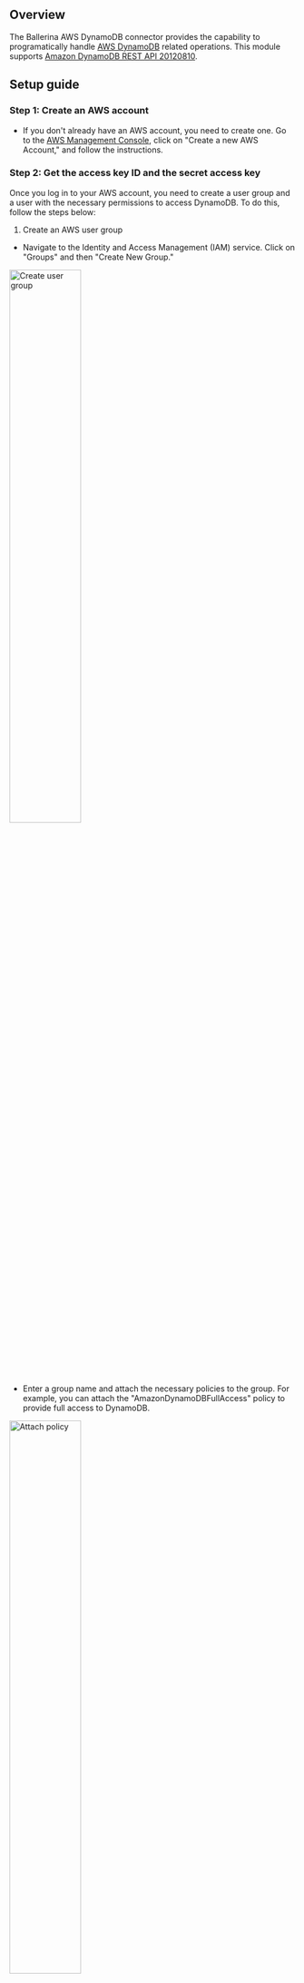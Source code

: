 ## Overview

The Ballerina AWS DynamoDB connector provides the capability to programatically handle [AWS DynamoDB](hhttps://aws.amazon.com/dynamodb/) related operations.
This module supports [Amazon DynamoDB REST API 20120810](https://docs.aws.amazon.com/amazondynamodb/latest/APIReference/Welcome.html).

## Setup guide

### Step 1: Create an AWS account
* If you don't already have an AWS account, you need to create one. Go to the [AWS Management Console](https://console.aws.amazon.com/console/home), click on "Create a new AWS Account," and follow the instructions.

### Step 2: Get the access key ID and the secret access key

Once you log in to your AWS account, you need to create a user group and a user with the necessary permissions to access DynamoDB. To do this, follow the steps below:

1. Create an AWS user group

* Navigate to the Identity and Access Management (IAM) service. Click on "Groups" and then "Create New Group."

<img src=https://raw.githubusercontent.com/ballerina-platform/module-ballerinax-aws.dynamodb/main/docs/resources/create-group.png alt="Create user group" width="50%">

* Enter a group name and attach the necessary policies to the group. For example, you can attach the "AmazonDynamoDBFullAccess" policy to provide full access to DynamoDB.

<img src=https://raw.githubusercontent.com/ballerina-platform/module-ballerinax-aws.dynamodb/main/docs/resources/create-group-policies.png alt="Attach policy" width="50%">

2. Create an IAM user

* In the IAM console, navigate to "Users" and click on "Add user."

<img src=https://raw.githubusercontent.com/ballerina-platform/module-ballerinax-aws.dynamodb/main/docs/resources/create-user.png alt="Add user" width="50%">

* Enter a username, tick the "Provide user access to the AWS Management Console - optional" checkbox, and click "I want to create an IAM user". This will enable programmatic access through access keys.

<img src=https://raw.githubusercontent.com/ballerina-platform/module-ballerinax-aws.dynamodb/main/docs/resources/create-group-policies.png alt="Create IAM user" width="50%">

* Click through the permission setup, and add the user to the user group we previously created.

<img src=https://raw.githubusercontent.com/ballerina-platform/module-ballerinax-aws.dynamodb/main/docs/resources/create-user-set-permission.png alt="Attach user group" width="50%">

* Review the details and click "Create user."

<img src=https://raw.githubusercontent.com/ballerina-platform/module-ballerinax-aws.dynamodb/main/docs/resources/create-user-review.png alt="Review user" width="50%">

3. Generate access key ID and secret access key

* Once the user is created, you will see a success message. Navigate to the "Users" tab, and select the user you created.

<img src=https://raw.githubusercontent.com/ballerina-platform/module-ballerinax-aws.dynamodb/main/docs/resources/view-user.png alt="View User" width="50%">

* Click on the "Create access key" button to generate the access key ID and secret access key.

<img src=https://raw.githubusercontent.com/ballerina-platform/module-ballerinax-aws.dynamodb/main/docs/resources/create-access-key.png alt="Create access key" width="50%">

* Follow the steps and download the CSV file containing the credentials.

<img src=https://raw.githubusercontent.com/ballerina-platform/module-ballerinax-aws.dynamodb/main/docs/resources/download-access-key.png alt="Download credentials" width="50%">

## Quickstart

To use the `dynamodb` connector in your Ballerina application, modify the `.bal` file as follows:

### Step 1: Import the module
Import the `ballerinax/aws.dynamodb` package into your Ballerina project.
```ballerina
import ballerinax/aws.dynamodb;
```

### Step 2: Instantiate a new connector
Create a `dynamodb:ConnectionConfig` with the obtained access key id and secret access key to initialize the connector with it.
```ballerina
dynamodb:Client dynamoDb = check new ({
    awsCredentials: {
        accessKeyId: "ACCESS_KEY_ID",
        secretAccessKey: "SECRET_ACCESS_KEY"
    },
    region: "REGION"
});
```

### Step 3: Invoke the connector operation
Now, utilize the available connector operations.
```ballerina
public function main() returns error? {
    dynamodb:Client dynamoDb = ...//
    dynamodb:TableCreateInput tableInput = {
        TableName: "HighScores",
        AttributeDefinitions: [
            {AttributeName: "GameID", AttributeType: "S"},
            {AttributeName: "Score", AttributeType: "N"}
        ],
        KeySchema: [
            {AttributeName: "GameID", KeyType: "HASH"},
            {AttributeName: "Score", KeyType: "RANGE"}
        ],
        ProvisionedThroughput: {
            ReadCapacityUnits: 5,
            WriteCapacityUnits: 5
        }
    };
    _ = check dynamoDb->createTable(tableInput);
}
```

### Step 4: Run the Ballerina application

Use the following command to compile and run the Ballerina program.

```bash
bal run
```

## Examples

The `dynamodb` connector provides practical examples illustrating usage in various scenarios. Explore these [examples](https://github.com/ballerina-platform/module-ballerinax-aws.dynamodb/tree/master/examples), covering use cases like creating, reading, updating, deleting data from tables.

1. [Maintain a game score dashboard](https://github.com/ballerina-platform/module-ballerinax-aws.dynamodb/tree/master/examples/game-scores)
   This example shows how to use the DynamoDB APIs to manage a mobile gaming application dashboard that tracks high scores for different games.

For comprehensive information about the connector's functionality, configuration, and usage in Ballerina programs, refer to the `dynamodb` connector's reference guide in [Ballerina Central](https://central.ballerina.io/ballerinax/aws.dynamodb/latest).
